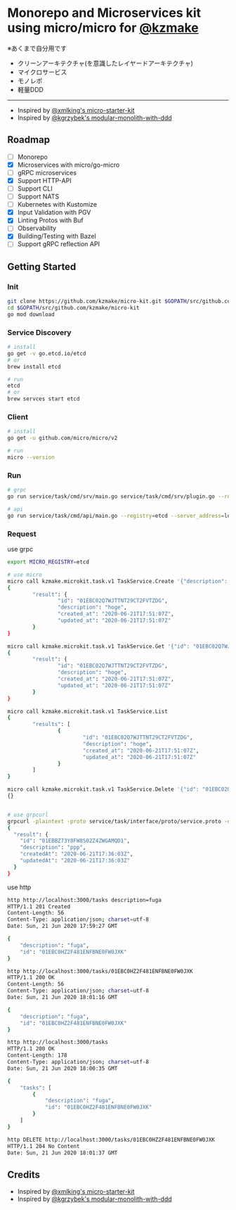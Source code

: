 # Monorepo and Microservices kit using micro/micro for [@kzmake](https://github.com/kzmake)

※あくまで自分用です

- クリーンアーキテクチャ(を意識したレイヤードアーキテクチャ)
- マイクロサービス
- モノレポ
- 軽量DDD

---

- Inspired by [@xmlking's micro-starter-kit](https://github.com/xmlking/micro-starter-kit)
- Inspired by [@kgrzybek's modular-monolith-with-ddd](https://github.com/kgrzybek/modular-monolith-with-ddd)

## Roadmap

- [ ] Monorepo
- [x] Microservices with micro/go-micro
- [ ] gRPC microservices
- [x] Support HTTP-API
- [ ] Support CLI
- [ ] Support NATS
- [ ] Kubernetes with Kustomize
- [x] Input Validation with PGV
- [x] Linting Protos with Buf
- [ ] Observability
- [x] Building/Testing with Bazel
- [ ] Support gRPC reflection API 

## Getting Started
### Init

```sh
git clone https://github.com/kzmake/micro-kit.git $GOPATH/src/github.com/kzmake/micro-kit
cd $GOPATH/src/github.com/kzmake/micro-kit
go mod download
```

### Service Discovery

```sh
# install
go get -v go.etcd.io/etcd
# or
brew install etcd

# run
etcd
# or
brew servces start etcd
```

### Client
```sh
# install
go get -u github.com/micro/micro/v2

# run
micro --version
```

### Run

```sh
# grpc
go run service/task/cmd/srv/main.go service/task/cmd/srv/plugin.go --registry=etcd --server_address=localhost:3001

# api
go run service/task/cmd/api/main.go --registry=etcd --server_address=localhost:3000
```

### Request

use grpc
```sh
export MICRO_REGISTRY=etcd

# use micro
micro call kzmake.microkit.task.v1 TaskService.Create '{"description": "hoge"}'
{
        "result": {
                "id": "01EBC02Q7WJTTNT29CT2FVTZDG",
                "description": "hoge",
                "created_at": "2020-06-21T17:51:07Z",
                "updated_at": "2020-06-21T17:51:07Z"
        }
}

micro call kzmake.microkit.task.v1 TaskService.Get '{"id": "01EBC02Q7WJTTNT29CT2FVTZDG"}'
{
        "result": {
                "id": "01EBC02Q7WJTTNT29CT2FVTZDG",
                "description": "hoge",
                "created_at": "2020-06-21T17:51:07Z",
                "updated_at": "2020-06-21T17:51:07Z"
        }
}

micro call kzmake.microkit.task.v1 TaskService.List
{
        "results": [
                {
                        "id": "01EBC02Q7WJTTNT29CT2FVTZDG",
                        "description": "hoge",
                        "created_at": "2020-06-21T17:51:07Z",
                        "updated_at": "2020-06-21T17:51:07Z"
                }
        ]
}

micro call kzmake.microkit.task.v1 TaskService.Delete '{"id": "01EBC02Q7WJTTNT29CT2FVTZDG"}'
{}


# use grpcurl
grpcurl -plaintext -proto service/task/interface/proto/service.proto -d '{"id": "01EBC02Q7WJTTNT29CT2FVTZDG"}' localhost:3001 kzmake.microkit.task.v1.TaskService/Get
{
  "result": {
    "id": "01EBBZ73Y8FW8S02Z4ZWGAMQD1",
    "description": "ppp",
    "createdAt": "2020-06-21T17:36:03Z",
    "updatedAt": "2020-06-21T17:36:03Z"
  }
}
```

use http
```sh
http http://localhost:3000/tasks description=fuga
HTTP/1.1 201 Created
Content-Length: 56
Content-Type: application/json; charset=utf-8
Date: Sun, 21 Jun 2020 17:59:27 GMT

{
    "description": "fuga",
    "id": "01EBC0HZ2F481ENFBNE0FW0JXK"
}

http http://localhost:3000/tasks/01EBC0HZ2F481ENFBNE0FW0JXK
HTTP/1.1 200 OK
Content-Length: 56
Content-Type: application/json; charset=utf-8
Date: Sun, 21 Jun 2020 18:01:16 GMT

{
    "description": "fuga",
    "id": "01EBC0HZ2F481ENFBNE0FW0JXK"
}

http http://localhost:3000/tasks
HTTP/1.1 200 OK
Content-Length: 178
Content-Type: application/json; charset=utf-8
Date: Sun, 21 Jun 2020 18:00:35 GMT

{
    "tasks": [
        {
            "description": "fuga",
            "id": "01EBC0HZ2F481ENFBNE0FW0JXK"
        }
    ]
}

http DELETE http://localhost:3000/tasks/01EBC0HZ2F481ENFBNE0FW0JXK
HTTP/1.1 204 No Content
Date: Sun, 21 Jun 2020 18:01:37 GMT
```

## Credits

- Inspired by [@xmlking's micro-starter-kit](https://github.com/xmlking/micro-starter-kit)
- Inspired by [@kgrzybek's modular-monolith-with-ddd](https://github.com/kgrzybek/modular-monolith-with-ddd)
